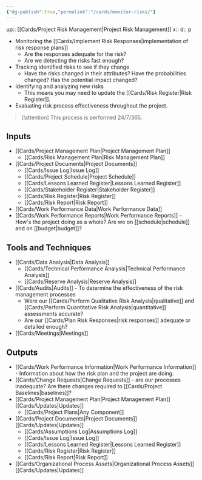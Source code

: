 ```yaml
---
{"dg-publish":true,"permalink":"/cards/monitor-risks/"}
---
```


up:: [[Cards/Project Risk Management\|Project Risk Management]] 
x:: 
d:: p

- ﻿﻿Monitoring the [[Cards/Implement Risk Responses\|implementation of risk response plans]]
	- Are the responses adequate for the risk?
	- Are we detecting the risks fast enough?  
- Tracking identified risks to see if they change
	- Have the risks changed in their attributes? Have the probabilities changed? Has the potential impact changed? 
- ﻿﻿Identifying and analyzing new risks
	- This means you may need to update the [[Cards/Risk Register\|Risk Register]]. 
- ﻿﻿Evaluating risk process effectiveness throughout the project.

> [!attention]
> This process is performed ﻿﻿24/7/365.

## Inputs
- [[Cards/Project Management Plan\|Project Management Plan]]
	- [[Cards/Risk Management Plan\|Risk Management Plan]]
- [[Cards/Project Documents\|Project Documents]]
	- [[Cards/Issue Log\|Issue Log]]
	- [[Cards/Project Schedule\|Project Schedule]] 
	- [[Cards/Lessons Learned Register\|Lessons Learned Register]]
	- [[Cards/Stakeholder Register\|Stakeholder Register]] 
	- [[Cards/Risk Register\|Risk Register]]
	- [[Cards/Risk Report\|Risk Report]]
- [[Cards/Work Performance Data\|Work Performance Data]]
- [[Cards/Work Performance Reports\|Work Performance Reports]] - How's the project doing as a whole? Are we on [[schedule\|schedule]] and on [[budget\|budget]]?  

## Tools and Techniques
- [[Cards/Data Analysis\|Data Analysis]]
	- [[Cards/Technical Performance Analysis\|Technical Performance Analysis]]
	- [[Cards/Reserve Analysis\|Reserve Analysis]]
- [[Cards/Audits\|Audits]] - To determine the effectiveness of the risk management processes
	- Were our [[Cards/Perform Qualitative Risk Analysis\|qualitative]] and [[Cards/Perform Quantitative Risk Analysis\|quantitative]] assessments accurate? 
	- Are our [[Cards/Plan Risk Responses\|risk responses]] adequate or detailed enough? 
- [[Cards/Meetings\|Meetings]]

## Outputs
- [[Cards/Work Performance Information\|Work Performance Information]] - Information about how the risk plan and the project are doing. 
- [[Cards/Change Requests\|Change Requests]] - are our processes inadequate? Are there changes required to [[Cards/Project Baselines\|baselines]]? 
- [[Cards/Project Management Plan\|Project Management Plan]] [[Cards/Updates\|Updates]]
	- [[Cards/Project Plans\|Any Component]]
- [[Cards/Project Documents\|Project Documents]] [[Cards/Updates\|Updates]]
	- [[Cards/Assumptions Log\|Assumptions Log]]
	- [[Cards/Issue Log\|Issue Log]]
	- [[Cards/Lessons Learned Register\|Lessons Learned Register]]
	- [[Cards/Risk Register\|Risk Register]]
	- [[Cards/Risk Report\|Risk Report]]
- [[Cards/Organizational Process Assets\|Organizational Process Assets]] [[Cards/Updates\|Updates]]